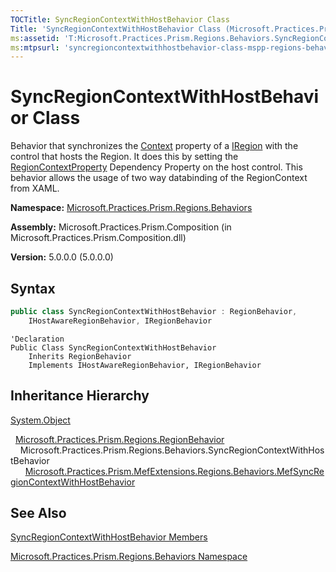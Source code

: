 ```yaml
---
TOCTitle: SyncRegionContextWithHostBehavior Class
Title: 'SyncRegionContextWithHostBehavior Class (Microsoft.Practices.Prism.Regions.Behaviors)'
ms:assetid: 'T:Microsoft.Practices.Prism.Regions.Behaviors.SyncRegionContextWithHostBehavior'
ms:mtpsurl: 'syncregioncontextwithhostbehavior-class-mspp-regions-behaviors.md'
---
```


# SyncRegionContextWithHostBehavior Class

Behavior that synchronizes the [Context](iregion-context-property-mspp-regions.md) property of a [IRegion](iregion-interface-mspp-regions.md) with the control that hosts the Region. It does this by setting the [RegionContextProperty](regionmanager-regioncontextproperty-field-mspp-regions.md) Dependency Property on the host control. This behavior allows the usage of two way databinding of the RegionContext from XAML.

**Namespace:** [Microsoft.Practices.Prism.Regions.Behaviors](mspp-regions-behaviors-namespace.md)

**Assembly:** Microsoft.Practices.Prism.Composition (in Microsoft.Practices.Prism.Composition.dll)

**Version:** 5.0.0.0 (5.0.0.0)

## Syntax

```C#
public class SyncRegionContextWithHostBehavior : RegionBehavior, 
	IHostAwareRegionBehavior, IRegionBehavior
```

```VB
'Declaration
Public Class SyncRegionContextWithHostBehavior
	Inherits RegionBehavior
	Implements IHostAwareRegionBehavior, IRegionBehavior
```

## Inheritance Hierarchy

[System.Object](http://msdn.microsoft.com/en-us/library/e5kfa45b)

  [Microsoft.Practices.Prism.Regions.RegionBehavior](regionbehavior-class-mspp-regions.md)
    Microsoft.Practices.Prism.Regions.Behaviors.SyncRegionContextWithHostBehavior
      [Microsoft.Practices.Prism.MefExtensions.Regions.Behaviors.MefSyncRegionContextWithHostBehavior](mefsyncregioncontextwithhostbehavior-class-mspp-mefextensions-regions-behaviors.md)

## See Also
[SyncRegionContextWithHostBehavior Members](syncregioncontextwithhostbehavior-members-mspp-regions-behaviors.md)

[Microsoft.Practices.Prism.Regions.Behaviors Namespace](mspp-regions-behaviors-namespace.md)
